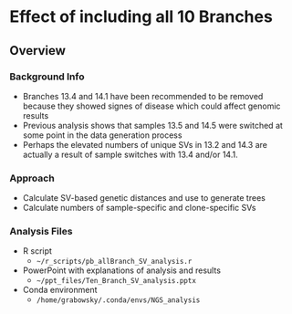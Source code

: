 # Effect of including all 10 Branches
## Overview
### Background Info
* Branches 13.4 and 14.1 have been recommended to be removed because they showed signes of disease which could affect genomic results
* Previous analysis shows that samples 13.5 and 14.5 were switched at some point in the data generation process
* Perhaps the elevated numbers of unique SVs in 13.2 and 14.3 are actually a result of sample switches with 13.4 and/or 14.1.
### Approach
* Calculate SV-based genetic distances and use to generate trees
* Calculate numbers of sample-specific and clone-specific SVs
### Analysis Files
* R script
  * `~/r_scripts/pb_allBranch_SV_analysis.r`
* PowerPoint with explanations of analysis and results
  * `~/ppt_files/Ten_Branch_SV_analysis.pptx`
* Conda environment
  * `/home/grabowsky/.conda/envs/NGS_analysis`

